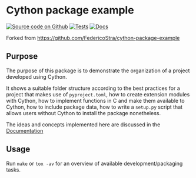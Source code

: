 # Cython package example

[![Source code on Github](https://img.shields.io/badge/goerz--testing-cython--package--example-blue?logo=github)](https://github.com/goerz-testing/cython-package-example)
[![Tests](https://github.com/goerz-testing/cython-package-example/workflows/Tests/badge.svg?branch=master)](https://github.com/goerz-testing/cython-package-example/actions?query=workflow%3ATests)
[![Docs](https://github.com/goerz-testing/cython-package-example/workflows/Docs/badge.svg?branch=master)](https://goerz-testing.github.io/cython-package-example)

Forked from https://github.com/FedericoStra/cython-package-example

## Purpose

The purpose of this package is to demonstrate the organization of a project developed using Cython.

It shows a suitable folder structure according to the best practices for a project that makes use of `pyproject.toml`, how to create extension modules with Cython, how to implement functions in C and make them available to Cython, how to include package data, how to write a `setup.py` script that allows users without Cython to install the package nonetheless.

The ideas and concepts implemented here are discussed in the [Documentation](https://goerz-testing.github.io/cython-package-example)

## Usage

Run `make` or `tox -av` for an overview of available development/packaging tasks.
